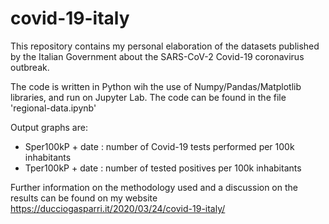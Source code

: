 # covid-19-italy
This repository contains my personal elaboration of the datasets published by the Italian Government about the SARS-CoV-2 Covid-19 coronavirus outbreak.

The code is written in Python wih the use of Numpy/Pandas/Matplotlib libraries, and run on Jupyter Lab. The code can be found in the file 'regional-data.ipynb'

Output graphs are:

* Sper100kP + date : number of Covid-19 tests performed per 100k inhabitants
* Tper100kP + date : number of tested positives per 100k inhabitants

Further information on the methodology used and a discussion on the results can be found on my website https://ducciogasparri.it/2020/03/24/covid-19-italy/

